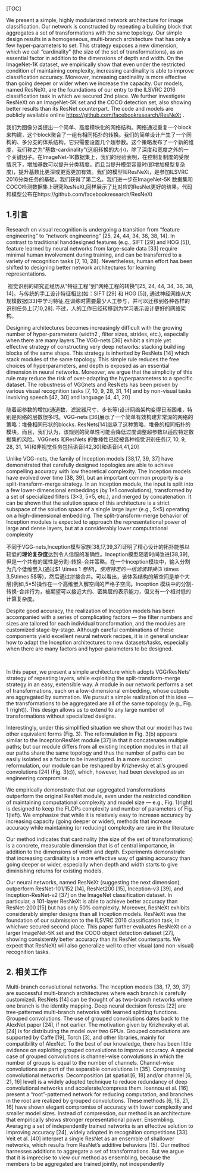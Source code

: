 [TOC]

We present a simple, highly modularized network architecture for image classification. Our network is constructed by repeating a building block that aggregates a set of transformations with the same topology. Our simple design results in a homogeneous, multi-branch architecture that has only a few hyper-parameters to set. This strategy exposes a new dimension, which we call “cardinality” (the size of the set of transformations), as an essential factor in addition to the dimensions of depth and width. On the ImageNet-1K dataset, we empirically show that even under the restricted condition of maintaining complexity, increasing cardinality is able to improve classification accuracy. Moreover, increasing cardinality is more effective than going deeper or wider when we increase the capacity. Our models, named ResNeXt, are the foundations of our entry to the ILSVRC 2016 classification task in which we secured 2nd place. We further investigate ResNeXt on an ImageNet-5K set and the COCO detection set, also showing better results than its ResNet counterpart. The code and models are publicly available online https://github.com/facebookresearch/ResNeXt
.

​        我们为图像分类提出一个简单、高度模块化的网络结构。网络通过重复一个block来构建，这个block聚合了一组有相同拓扑的转换。我们的简单设计产生了一个同构的、多分支的体系结构，它只需要设置几个超参数。这个策略发布了一个新的维度，我们称之为"基数-cardinality"(这组转换的大小)，除了深度和宽度之外的一个关键因子。在ImageNet-1K数据集上，我们的经验表明，在控制复制度的受限情况下，增加基数可以提升分类精度。而且当提升模型容量时(即增加模型复杂度)，提升基数比更深或更宽更加有效。我们的模型叫ResNeXt，是参加ILSVRC 2016分类任务的基础，我们获得了第二名。我们进一步在ImageNet-5K 数据集和COCO检测数据集上研究ResNeXt,同样展示了比对应的ResNet更好的结果。代码和模型公布在https://github.com/facebookresearch/ResNeXt



## 1.引言

Research on visual recognition is undergoing a transition from “feature engineering” to “network engineering” [25, 24, 44, 34, 36, 38, 14]. In contrast to traditional handdesigned features (e.g., SIFT [29] and HOG [5]), feature learned by neural networks from large-scale data [33] require minimal human involvement during training, and can be transferred to a variety of recognition tasks [7, 10, 28]. Nevertheless, human effort has been shifted to designing better network architectures for learning representations.

​         视觉识别的研究正经历从"特征工程"到"网络工程的转换"[25, 24, 44, 34, 36, 38, 14]。与传统的手工设计特征相比(如：SIFT [29] 和 HOG [5]), 通过神经网络从大规模数据[33]中学习特征,在训练时需要最少人工参与，并可以迁移到各种各样的识别任务上[7,10,28]. 不过，人的工作已经转移到为学习表示设计更好的网络架构。

Designing architectures becomes increasingly difficult with the growing number of hyper-parameters (width2 , filter sizes, strides, etc.), especially when there are many layers.The VGG-nets [36] exhibit a simple yet effective strategy of constructing very deep networks: stacking build ing blocks of the same shape. This strategy is inherited by ResNets [14] which stack modules of the same topology. This simple rule reduces the free choices of hyperparameters, and depth is exposed as an essential dimension in neural networks. Moreover, we argue that the simplicity of this rule may reduce the risk of over-adapting the hyperparameters to a specific dataset. The robustness of VGGnets and ResNets has been proven by various visual recognition tasks [7, 10, 9, 28, 31, 14] and by non-visual tasks involving speech [42, 30] and language [4, 41, 20]

​         随着超参数的增加(通道数、滤波器尺寸、步长等)设计网络架构变得日渐困难，特别是网络的层数很多时。VGG-nets [36]展示了一个简单有效构建非常深的网络的策略：堆叠相同形状的blocks. ResNets[14]继承了这种策略，堆叠的相同拓扑的模块。而且，我们认为，该规则的简单性可能会降低过度调整超参数以适应特定数据集的风险。VGGnets 和ResNets 的鲁棒性已经被各种视觉识别任务[7, 10, 9, 28, 31, 14]和非视觉任务包括语音[42,30]和语音[4,41,20]

Unlike VGG-nets, the family of Inception models [38,17, 39, 37] have demonstrated that carefully designed topologies are able to achieve compelling accuracy with low theoretical complexity. The Inception models have evolved over time [38, 39], but an important common property is a split-transform-merge strategy. In an Inception module, the input is split into a few lower-dimensional embeddings (by 1×1 convolutions), transformed by a set of specialized filters (3×3, 5×5, etc.), and merged by concatenation. It can be shown that the solution space of this architecture is a strict subspace of the solution space of a single large layer
(e.g., 5×5) operating on a high-dimensional embedding. The split-transform-merge behavior of Inception modules is expected to approach the representational power of large and dense layers, but at a considerably lower computational complexity

​        不同于VGG-nets,Inception模型家族[38,17,39,37]证明了精心设计的拓扑能够以较低的**理论复杂度**达到令人信服的准确性。Inception模型随着时间改进[38,39], 但是一个共有的属性是分割-转换-合并策略。在一个Inception模块中，输入分割为几个低维嵌入(通过$1 \times 1 $卷积) ，使用特定的一组滤波转换($3 \times 3,5\times 5$等)，然后通过拼接合并。可以看出，该体系结构的解空间是单个大层(例如,5×5)操作在一个高维嵌入解空间的严格子空间。Inception 模块中的分割-转换-合并行为，被期望可以接近大的、密集层的表示能力，但又有一个相对低的计算复杂度。





Despite good accuracy, the realization of Inception models has been accompanied with a series of complicating factors — the filter numbers and sizes are tailored for each individual transformation, and the modules are customized stage-by-stage. Although careful combinations of these components yield excellent neural network recipes, it is in general unclear how to adapt the Inception architectures to new datasets/tasks, especially when there are many factors and hyper-parameters to be designed.

​         

In this paper, we present a simple architecture which
adopts VGG/ResNets’ strategy of repeating layers, while
exploiting the split-transform-merge strategy in an easy, extensible
way. A module in our network performs a set
of transformations, each on a low-dimensional embedding,
whose outputs are aggregated by summation. We pursuit a
simple realization of this idea — the transformations to be
aggregated are all of the same topology (e.g., Fig. 1 (right)).
This design allows us to extend to any large number of
transformations without specialized designs.



Interestingly, under this simplified situation we show that
our model has two other equivalent forms (Fig. 3). The reformulation
in Fig. 3(b) appears similar to the InceptionResNet
module [37] in that it concatenates multiple paths;
but our module differs from all existing Inception modules
in that all our paths share the same topology and thus the
number of paths can be easily isolated as a factor to be investigated.
In a more succinct reformulation, our module
can be reshaped by Krizhevsky et al.’s grouped convolutions
[24] (Fig. 3(c)), which, however, had been developed
as an engineering compromise.



We empirically demonstrate that our aggregated transformations
outperform the original ResNet module, even
under the restricted condition of maintaining computational
complexity and model size — e.g., Fig. 1(right) is designed
to keep the FLOPs complexity and number of parameters of
Fig. 1(left). We emphasize that while it is relatively easy to
increase accuracy by increasing capacity (going deeper or
wider), methods that increase accuracy while maintaining
(or reducing) complexity are rare in the literature



Our method indicates that cardinality (the size of the
set of transformations) is a concrete, measurable dimension
that is of central importance, in addition to the dimensions
of width and depth. Experiments demonstrate that increasing
cardinality is a more effective way of gaining accuracy
than going deeper or wider, especially when depth and
width starts to give diminishing returns for existing models.



Our neural networks, named ResNeXt (suggesting the
next dimension), outperform ResNet-101/152 [14], ResNet200
[15], Inception-v3 [39], and Inception-ResNet-v2 [37]
on the ImageNet classification dataset. In particular, a
101-layer ResNeXt is able to achieve better accuracy than
ResNet-200 [15] but has only 50% complexity. Moreover,
ResNeXt exhibits considerably simpler designs than all Inception
models. ResNeXt was the foundation of our submission
to the ILSVRC 2016 classification task, in whichwe secured second place. This paper further evaluates
ResNeXt on a larger ImageNet-5K set and the COCO object
detection dataset [27], showing consistently better accuracy
than its ResNet counterparts. We expect that ResNeXt will
also generalize well to other visual (and non-visual) recognition
tasks.



## 2. 相关工作

Multi-branch convolutional networks. The Inception
models [38, 17, 39, 37] are successful multi-branch architectures
where each branch is carefully customized.
ResNets [14] can be thought of as two-branch networks
where one branch is the identity mapping. Deep neural decision
forests [22] are tree-patterned multi-branch networks
with learned splitting functions.
Grouped convolutions. The use of grouped convolutions
dates back to the AlexNet paper [24], if not earlier. The
motivation given by Krizhevsky et al. [24] is for distributing
the model over two GPUs. Grouped convolutions are supported
by Caffe [19], Torch [3], and other libraries, mainly
for compatibility of AlexNet. To the best of our knowledge,
there has been little evidence on exploiting grouped convolutions
to improve accuracy. A special case of grouped convolutions
is channel-wise convolutions in which the number
of groups is equal to the number of channels. Channel-wise
convolutions are part of the separable convolutions in [35].
Compressing convolutional networks. Decomposition (at
spatial [6, 18] and/or channel [6, 21, 16] level) is a widely
adopted technique to reduce redundancy of deep convolutional
networks and accelerate/compress them. Ioannou
et al. [16] present a “root”-patterned network for reducing
computation, and branches in the root are realized
by grouped convolutions. These methods [6, 18, 21, 16]
have shown elegant compromise of accuracy with lower
complexity and smaller model sizes. Instead of compression,
our method is an architecture that empirically shows
stronger representational power.
Ensembling. Averaging a set of independently trained networks
is an effective solution to improving accuracy [24],
widely adopted in recognition competitions [33]. Veit et al.
[40] interpret a single ResNet as an ensemble of shallower
networks, which results from ResNet’s additive behaviors
[15]. Our method harnesses additions to aggregate a set of
transformations. But we argue that it is imprecise to view
our method as ensembling, because the members to be aggregated
are trained jointly, not independently